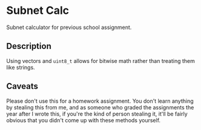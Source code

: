 # Subnet Calc
Subnet calculator for previous school assignment.

## Description

Using vectors and `uint8_t` allows for bitwise math rather than treating them like strings.

## Caveats

Please don't use this for a homework assignment. You don't learn anything by stealing
this from me, and as someone who graded the assignments the year after I wrote this,
if you're the kind of person stealing it, it'll be fairly obvious that you
didn't come up with these methods yourself.
